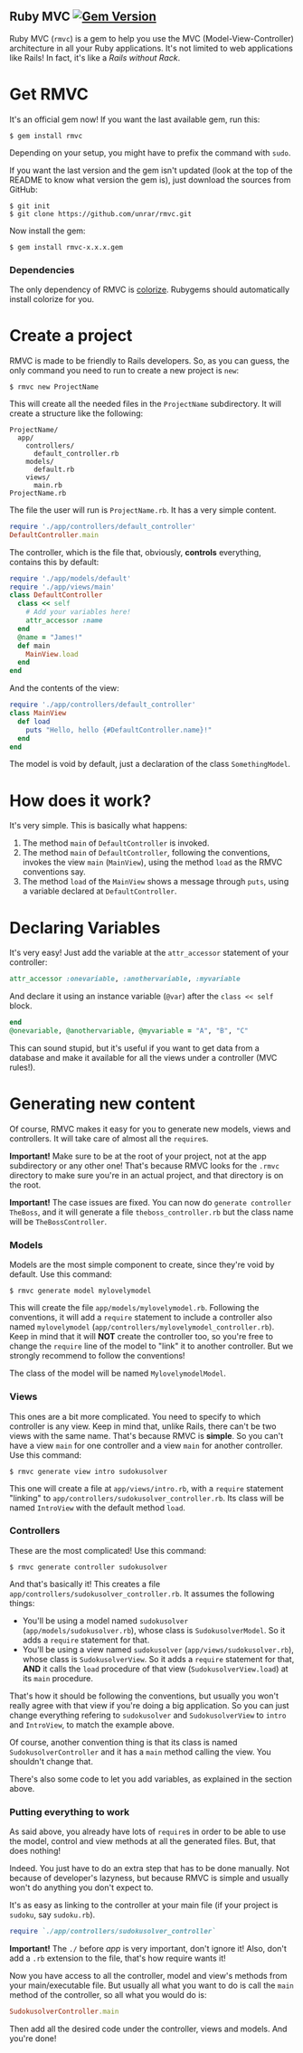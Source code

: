 Ruby MVC [![Gem Version](https://badge.fury.io/rb/rmvc.png)](http://badge.fury.io/rb/rmvc)
-------
Ruby MVC (`rmvc`) is a gem to help you use the MVC (Model-View-Controller) architecture in all your Ruby applications. It's not limited to web applications like Rails! In fact, it's like a *Rails without Rack*.

Get RMVC
===
It's an official gem now! If you want the last available gem, run this:

    $ gem install rmvc

Depending on your setup, you might have to prefix the command with `sudo`.

If you want the last version and the gem isn't updated (look at the top of the README to know what version the gem is), just download the sources from GitHub:

    $ git init
    $ git clone https://github.com/unrar/rmvc.git

Now install the gem:

    $ gem install rmvc-x.x.x.gem

### Dependencies ###
The only dependency of RMVC is [colorize](https://rubygems.org/gems/colorize). Rubygems should automatically install colorize for you.

Create a project
====
RMVC is made to be friendly to Rails developers. So, as you can guess, the only command you need to run to create 
a new project is `new`:

    $ rmvc new ProjectName

This will create all the needed files in the `ProjectName` subdirectory.
It will create a structure like the following:

    ProjectName/
      app/
        controllers/
          default_controller.rb
        models/
          default.rb
        views/
          main.rb
    ProjectName.rb

The file the user will run is `ProjectName.rb`. It has a very simple content.

```ruby
require './app/controllers/default_controller'
DefaultController.main
```

The controller, which is the file that, obviously, **controls** everything, contains this by default:

```ruby
require './app/models/default'
require './app/views/main'
class DefaultController
  class << self
    # Add your variables here!
    attr_accessor :name
  end
  @name = "James!"
  def main
    MainView.load
  end
end
```

And the contents of the view:

```ruby
require './app/controllers/default_controller'
class MainView
  def load
    puts "Hello, hello {#DefaultController.name}!"
  end
end
```

The model is void by default, just a declaration of the class `SomethingModel`.

How does it work?
===
It's very simple. This is basically what happens:

1. The method `main` of `DefaultController` is invoked. 
2. The method `main` of `DefaultController`, following the conventions, invokes the view `main` (`MainView`), using the method `load` as the RMVC conventions say.
3. The method `load` of the `MainView` shows a message through `puts`, using a variable declared at `DefaultController`.

Declaring Variables
===
It's very easy! Just add the variable at the `attr_accessor` statement of your controller:

```ruby
attr_accessor :onevariable, :anothervariable, :myvariable
```

And declare it using an instance variable (`@var`) after the `class << self` block.

```ruby
end
@onevariable, @anothervariable, @myvariable = "A", "B", "C"
```

This can sound stupid, but it's useful if you want to get data from a database and make it available for all the views under
a controller (MVC rules!).

Generating new content
===
Of course, RMVC makes it easy for you to generate new models, views and controllers. It will take care of almost all the `require`s. 

**Important!** Make sure to be at the root of your project, not at the app subdirectory or any other one! That's because RMVC looks for the `.rmvc` directory to make sure you're in an actual project, and that directory is on the root.

**Important!** The case issues are fixed. You can now do `generate controller TheBoss`, and it will generate a file `theboss_controller.rb` but the class name will be `TheBossController`.
### Models ###
Models are the most simple component to create, since they're void by default. Use this command:

    $ rmvc generate model mylovelymodel

This will create the file `app/models/mylovelymodel.rb`. Following the conventions, it will add a `require` statement to include a controller also named `mylovelymodel` (`app/controllers/mylovelymodel_controller.rb`). Keep in mind that it will **NOT** create the controller too, so you're free to change the `require` line of the model to "link" it to another controller. But we strongly recommend to follow the conventions!

The class of the model will be named `MylovelymodelModel`.

### Views ###
This ones are a bit more complicated. You need to specify to which controller is any view. Keep in mind that, unlike Rails, there can't be two views with the same name. That's because RMVC is **simple**. So you can't have a view `main` for one controller and a view `main` for another controller. Use this command:

    $ rmvc generate view intro sudokusolver

This one will create a file at `app/views/intro.rb`, with a `require` statement "linking" to `app/controllers/sudokusolver_controller.rb`. Its class will be named `IntroView` with the default method `load`. 

### Controllers ###
These are the most complicated! Use this command:

    $ rmvc generate controller sudokusolver

And that's basically it! This creates a file `app/controllers/sudokusolver_controller.rb`. It assumes the following things:

* You'll be using a model named `sudokusolver` (`app/models/sudokusolver.rb`), whose class is `SudokusolverModel`. So it adds a `require` statement for that.
* You'll be using a view named `sudokusolver` (`app/views/sudokusolver.rb`), whose class is `SudokusolverView`. So it adds a `require` statement for that, **AND** it calls the `load` procedure of that view (`SudokusolverView.load`) at its `main` procedure.

That's how it should be following the conventions, but usually you won't really agree with that view if you're doing a big application. So you can just change everything refering to `sudokusolver` and `SudokusolverView` to `intro` and `IntroView`, to match the example above.

Of course, another convention thing is that its class is named `SudokusolverController` and it has a `main` method calling the view. You shouldn't change that.

There's also some code to let you add variables, as explained in the section above.

### Putting everything to work ###
As said above, you already have lots of `require`s in order to be able to use the model, control and view methods at all the generated files. But, that does nothing! 

Indeed. You just have to do an extra step that has to be done manually. Not because of developer's lazyness, but because RMVC is simple and usually won't do anything you don't expect to.

It's as easy as linking to the controller at your main file (if your project is `sudoku`, say `sudoku.rb`). 

```ruby
require `./app/controllers/sudokusolver_controller`
```

**Important!** The `./` before *app* is very important, don't ignore it! Also, don't add a `.rb` extension to the file, that's how require wants it!

Now you have access to all the controller, model and view's methods from your main/executable file. But usually all what you want to do is call the `main` method of the controller, so all what you would do is:

```ruby
SudokusolverController.main
```

Then add all the desired code under the controller, views and models. And you're done!




